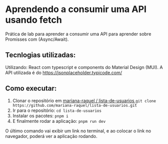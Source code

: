 # Aprendendo a consumir uma API usando fetch
Prática de lab para aprender a consumir uma API para aprender sobre Promisses com (Async/Await).

## Tecnlogias utilizadas:
Utilizando: React com typescript e components do Material Design (MUI). A API utilizada é do https://jsonplaceholder.typicode.com/

## Como executar:
1. Clonar o repositório em [ mariana-raquel /
lista-de-usuarios
](https://github.com/mariana-raquel/lista-de-usuarios) ```git clone https://github.com/mariana-raquel/lista-de-usuarios.git```
2. Ir para o repositório: ```cd lista-de-usuarios```
3. Instalar os pacotes: ```pnpm i```
3. E finalmente rodar a aplicação: ```pnpm run dev```

O último comando vai exibir um link no terminal, e ao colocar o link no navegador, poderá ver a aplicação rodando.